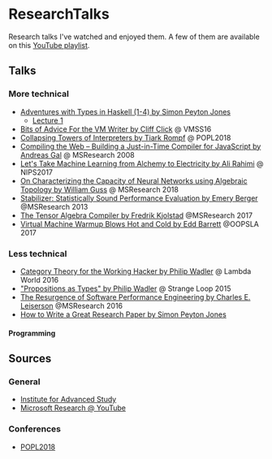# ResearchTalks

Research talks I've watched and enjoyed them. A few of them are available on this [YouTube playlist](https://www.youtube.com/playlist?list=PL9qnQiNEYZfFJsEc10JgjSMNtoMINT9Eb).

## Talks

### More technical

* [Adventures with Types in Haskell (1-4) by Simon Peyton Jones](https://www.youtube.com/watch?v=6COvD8oynmI)
  * [Lecture 1](https://www.youtube.com/watch?v=6COvD8oynmI)
* [Bits of Advice For the VM Writer by Cliff Click](https://www.youtube.com/watch?v=Hqw57GJSrac&list=PL9qnQiNEYZfFJsEc10JgjSMNtoMINT9Eb&index=12&t=0s) @ VMSS16
* [Collapsing Towers of Interpreters by Tiark Rompf](https://www.youtube.com/watch?v=91m8X8hSEXg) @ POPL2018
* [Compiling the Web – Building a Just-in-Time Compiler for JavaScript by Andreas Gal](https://www.microsoft.com/en-us/research/video/compiling-the-web-building-a-just-in-time-compiler-for-javascript/) @ MSResearch 2008
* [Let's Take Machine Learning from Alchemy to Electricity by Ali Rahimi](https://www.youtube.com/watch?v=ORHFOnaEzPc) @ NIPS2017
* [On Characterizing the Capacity of Neural Networks using Algebraic Topology by William Guss](https://www.youtube.com/watch?v=QDQ9J5E7Uqk) @ MSResearch 2018
* [Stabilizer: Statistically Sound Performance Evaluation by Emery Berger](https://www.microsoft.com/en-us/research/video/stabilizer-statistically-sound-performance-evaluation/) @MSResearch 2013
* [The Tensor Algebra Compiler by Fredrik Kjolstad](https://www.microsoft.com/en-us/research/video/the-tensor-algebra-compiler/) @MSResearch 2017
* [Virtual Machine Warmup Blows Hot and Cold by Edd Barrett](https://www.youtube.com/watch?v=LgCHAU8ZB00) @OOPSLA 2017

### Less technical

* [Category Theory for the Working Hacker by Philip Wadler](https://www.youtube.com/watch?v=V10hzjgoklA) @ Lambda World 2016
* ["Propositions as Types" by Philip Wadler](https://www.youtube.com/watch?v=IOiZatlZtGU) @ Strange Loop 2015
* [The Resurgence of Software Performance Engineering by Charles E. Leiserson](https://www.microsoft.com/en-us/research/video/the-resurgence-of-software-performance-engineering/) @MSResearch 2016
* [How to Write a Great Research Paper by Simon Peyton Jones](https://www.youtube.com/watch?v=VK51E3gHENc)

#### Programming

## Sources

### General

* [Institute for Advanced Study](https://video.ias.edu/)
* [Microsoft Research @ YouTube](https://www.youtube.com/user/MicrosoftResearch/videos)

### Conferences

* [POPL2018](https://www.youtube.com/channel/UCTp2XBEhj5rBzc2IfysZwYA/videos)
